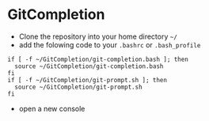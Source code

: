 # GitCompletion

- Clone the repository into your home directory ```~/```
- add the folowing code to your ```.bashrc``` or ```.bash_profile```

```
if [ -f ~/GitCompletion/git-completion.bash ]; then
  source ~/GitCompletion/git-completion.bash
fi
if [ -f ~/GitCompletion/git-prompt.sh ]; then
  source ~/GitCompletion/git-prompt.sh
fi
```

- open a new console
